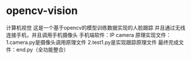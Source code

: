 # opencv-vision
计算机视觉
这是一个基于opencv的模型训练数据实现的人脸跟踪
并且通过无线连接手机，并且调用手机摄像头
手机端软件：IP camera
原理实现文件：1.camera.py是摄像头调用原理文件 2.test1.py是实现跟踪原理文件
最终完成文件：end.py（全功能整合）
